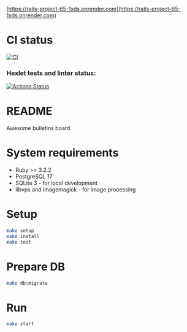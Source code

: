 [https://rails-project-65-1xds.onrender.com](https://rails-project-65-1xds.onrender.com)

# CI status
[![CI](https://github.com/amd-9/rails-project-65/actions/workflows/ci.yml/badge.svg)](https://github.com/amd-9/rails-project-65/actions/workflows/ci.yml)

### Hexlet tests and linter status:
[![Actions Status](https://github.com/amd-9/rails-project-65/actions/workflows/hexlet-check.yml/badge.svg)](https://github.com/amd-9/rails-project-65/actions)

# README

Awesome bulletins board

# System requirements
 * Ruby >= 3.2.2
 * PostgreSQL 17
 * SQLite 3 - for local development
 * libvps and imagemagick - for image processing

 # Setup
 ```sh
 make setup
 make install
 make test
 ```

 # Prepare DB
```sh
make db:migrate
```

 # Run
 ```sh
 make start
 ```
 